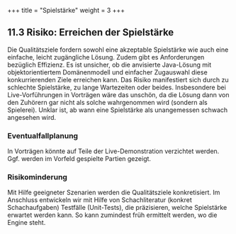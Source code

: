 +++
title = "Spielstärke"
weight = 3
+++

## 11.3 Risiko: Erreichen der Spielstärke
Die Qualitätsziele fordern sowohl eine akzeptable Spielstärke wie auch eine einfache, leicht zugängliche Lösung.
Zudem gibt es Anforderungen bezüglich Effizienz.
Es ist unsicher, ob die anvisierte Java-Lösung mit objektorientiertem Domänenmodell und einfacher Zugauswahl diese konkurrierenden Ziele erreichen kann.
Das Risiko manifestiert sich durch zu schlechte Spielstärke, zu lange Wartezeiten oder beides. Insbesondere bei Live-Vorführungen in Vorträgen wäre das unschön, da die Lösung dann von den Zuhörern gar nicht als solche wahrgenommen wird (sondern als Spielerei). Unklar ist, ab wann eine Spielstärke als unangemessen schwach angesehen wird.

### Eventualfallplanung
In Vorträgen könnte auf Teile der Live-Demonstration verzichtet werden. Ggf. werden im Vorfeld gespielte Partien gezeigt.

### Risikominderung
Mit Hilfe geeigneter Szenarien werden die Qualitätsziele konkretisiert. Im Anschluss entwickeln wir mit Hilfe von Schachliteratur (konkret Schachaufgaben) Testfälle (Unit-Tests), die präzisieren, welche Spielstärke erwartet werden kann. So kann zumindest früh ermittelt werden, wo die Engine steht.
